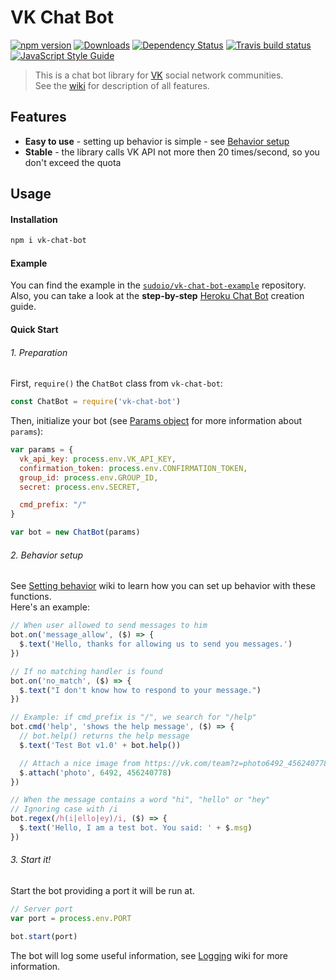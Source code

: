 # VK Chat Bot
[![npm version](https://img.shields.io/npm/v/vk-chat-bot.svg?style=flat-square)](https://www.npmjs.com/package/vk-chat-bot)
[![Downloads](https://img.shields.io/npm/dt/vk-chat-bot.svg?style=flat-square)](https://www.npmjs.com/package/vk-chat-bot)
[![Dependency Status](https://david-dm.org/sudoio/vk-chat-bot.svg?style=flat-square)](https://david-dm.org/sudoio/vk-chat-bot)
[![Travis build status](https://img.shields.io/travis/sudoio/vk-chat-bot/master.svg?style=flat-square)](https://travis-ci.org/sudoio/vk-chat-bot)
[![JavaScript Style Guide](https://img.shields.io/badge/code_style-standard-brightgreen.svg?style=flat-square)](https://standardjs.com)

> This is a chat bot library for [VK](https://vk.com) social network communities.    
> See the [wiki](https://github.com/sudoio/vk-chat-bot/wiki) for description of all features.

## Features
- **Easy to use** - setting up behavior is simple - see [Behavior setup](#2-behavior-setup)
- **Stable** - the library calls VK API not more then 20 times/second, so you don't exceed the quota

## Usage
#### Installation
```bash
npm i vk-chat-bot
```

#### Example
You can find the example in the [`sudoio/vk-chat-bot-example`](https://github.com/sudoio/vk-chat-bot-example) repository.    
Also, you can take a look at the **step-by-step** [Heroku Chat Bot](https://github.com/sudoio/vk-chat-bot/wiki/Heroku-Deploy-Guide) creation guide.

#### Quick Start
###### 1. Preparation
First, `require()` the `ChatBot` class from `vk-chat-bot`:
```js
const ChatBot = require('vk-chat-bot')
```

Then, initialize your bot (see [Params object](https://github.com/sudoio/vk-chat-bot/wiki/Chat-Bot#params-object) for more information about `params`):
```js
var params = {
  vk_api_key: process.env.VK_API_KEY,
  confirmation_token: process.env.CONFIRMATION_TOKEN,
  group_id: process.env.GROUP_ID,
  secret: process.env.SECRET,

  cmd_prefix: "/"
}

var bot = new ChatBot(params)
```

###### 2. Behavior setup

See [Setting behavior](https://github.com/sudoio/vk-chat-bot/wiki/Chat-Bot#setting-behavior) wiki to learn how you can set up behavior with these functions.   
Here's an example:
```js
// When user allowed to send messages to him
bot.on('message_allow', ($) => {
  $.text('Hello, thanks for allowing us to send you messages.')
})
```
```js
// If no matching handler is found
bot.on('no_match', ($) => {
  $.text("I don't know how to respond to your message.")
})
```
```js
// Example: if cmd_prefix is "/", we search for "/help"
bot.cmd('help', 'shows the help message', ($) => {
  // bot.help() returns the help message
  $.text('Test Bot v1.0' + bot.help())

  // Attach a nice image from https://vk.com/team?z=photo6492_456240778
  $.attach('photo', 6492, 456240778)
})
```
```js
// When the message contains a word "hi", "hello" or "hey"
// Ignoring case with /i
bot.regex(/h(i|ello|ey)/i, ($) => {
  $.text('Hello, I am a test bot. You said: ' + $.msg)
})
```

###### 3. Start it!
Start the bot providing a port it will be run at.

```js
// Server port
var port = process.env.PORT

bot.start(port)
```

The bot will log some useful information, see [Logging](https://github.com/sudoio/vk-chat-bot/wiki/Logging) wiki for more information.
